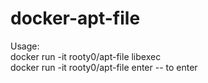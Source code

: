 # docker-apt-file
Usage:\
docker run -it rooty0/apt-file libexec\
docker run -it rooty0/apt-file enter -- to enter
